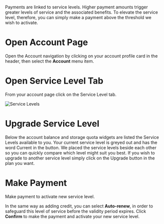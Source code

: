 Payments are linked to service levels. Higher payment amounts trigger greater levels of service and the associated benefits. To elevate the service level, therefore, you can simply make a payment above the threshold we wish to activate.

# Open Account Page

Open the Account navigation by clicking on your account profile card in the header, then select the <i class="zmdi zmdi-settings zmdi-hc-border"></i> **Account** menu item.

# Open Service Level Tab

From your account page click on the <i class="zmdi zmdi-layers zmdi-hc-border"></i> Service Level tab.

![Service Levels](/images/UserServiceLevel.png "Service Levels")

# Upgrade Service Level

Below the account balance and storage quota widgets are listed the Service Levels available to you. Your current service level is greyed out and has the word Current in the button. We placed the service levels beside each other so you can quickly compare which level might suit you best. If you wish to upgrade to another service level simply click on the Upgrade button in the plan you want.

# Make Payment

Make payment to activate new service level.

In the same way as adding credit, you can select **Auto-renew**, in order to safeguard this level of service before the validity period expires. Click **Confirm** to make the payment and activate your new service level.
